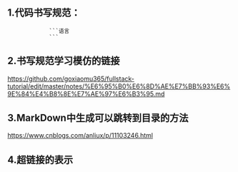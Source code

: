 ## 1.代码书写规范：
                 ```语言
                 ```
## 2.书写规范学习模仿的链接
https://github.com/goxiaomu365/fullstack-tutorial/edit/master/notes/%E6%95%B0%E6%8D%AE%E7%BB%93%E6%9E%84%E4%B8%8E%E7%AE%97%E6%B3%95.md

## 3.MarkDown中生成可以跳转到目录的方法
https://www.cnblogs.com/anliux/p/11103246.html

## 4.超链接的表示

